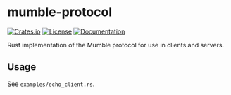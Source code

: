 # mumble-protocol

[![Crates.io](https://img.shields.io/crates/v/mumble-protocol.svg)](https://crates.io/crates/mumble-protocol)
[![License](https://img.shields.io/crates/l/mumble-protocol.svg)](https://github.com/johni0702/rust-mumble-protocol/blob/master/LICENSE)
[![Documentation](https://docs.rs/mumble-protocol/badge.svg)](https://docs.rs/mumble-protocol)

Rust implementation of the Mumble protocol for use in clients and servers.

## Usage
See `examples/echo_client.rs`.
